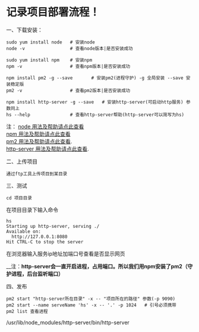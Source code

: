 # 记录项目部署流程！

一、下载安装：

	sudo yum install node 	# 安装node
	node -v					# 查看node版本|是否安装成功

	sudo yum install npm	# 安装npm
	npm -v 					# 查看npm版本|是否安装成功

	npm install pm2 -g --save 		# 安装pm2(进程守护) -g 全局安装 --save 安装稳定版
	pm2 -v 					# 查看pm2版本|是否安装成功

	npm install http-server -g --save	# 安装http-server(可启动http服务) 参数同上
	hs --help				# 查看http-server帮助(http-server可以简写为hs)

注：
    [node 用法及帮助请点此查看](https://github.com/roy-lau/nodejs)<br>
    [npm 用法及帮助请点此查看](https://github.com/roy-lau/nodejs)<br>
    [pm2 用法及帮助请点此查看](https://github.com/roy-lau/log/blob/master/static-pages-deploy/pm2.md).<br>
    [http-server 用法及帮助请点此查看](https://github.com/roy-lau/log/blob/master/static-pages-deploy/http-server.md).

二、上传项目

	通过ftp工具上传项目到某目录

三、测试

	cd 项目目录

在项目目录下输入命令

	hs
	Starting up http-server, serving ./
	Available on:
	  http://127.0.0.1:8080
	Hit CTRL-C to stop the server

在浏览器输入服务ip地址加端口号查看是否显示网页

__注：__http-server会一直开启进程，占用端口。所以我们用npm安装了pm2（守护进程，后台监听端口）__

四、发布

	pm2 start "http-server所在目录" -x -- "项目所在的路径" 参数(-p 9090)
	pm2 start --name serveName 'hs' -x -- '.' -p 1024 	# 引号必须携带
	pm2 list 查看进程

/usr/lib/node_modules/http-server/bin/http-server
